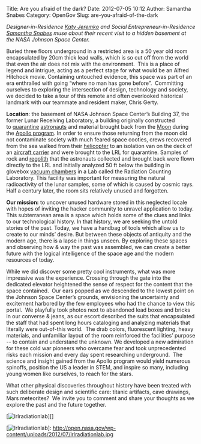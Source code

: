 Title: Are you afraid of the dark?
Date: 2012-07-05 10:12
Author: Samantha Snabes
Category: OpenGov
Slug: are-you-afraid-of-the-dark

*Designer-in-Residence [Katy Jeremko][] and Social
Entrepreneur-in-Residence [Samantha Snabes][] muse about their recent
visit to a hidden basement at the NASA Johnson Space Center.*

Buried three floors underground in a restricted area is a 50 year old
room encapsulated by 20cm thick lead walls, which is so cut off from the
world that even the air does not mix with the environment.  This is a
place of legend and intrigue, acting as a perfect stage for what would
be an Alfred Hitchock movie. Containing untouched evidence, this space
was part of an era enthralled with going “where no man has gone
before”.  Committing ourselves to exploring the intersection of design,
technology and society, we decided to take a tour of this remote and
often overlooked historical landmark with our teammate and resident
maker, Chris Gerty.

**Location**: the basement of NASA Johnson Space Center’s Building 37,
the former Lunar Receiving Laboratory, a building originally constructed
to [quarantine][] [astronauts][] and material brought back from
the [Moon][] during the [Apollo program][]. In order to ensure those
returning from the moon did not contaminate society with much feared
space cooties, crews recovered from the sea walked from
their [helicopter][] to an isolation van on the deck of an [aircraft
carrier][] and were brought to the LRL for quarantine. Samples of rock
and [regolith][] that the astronauts collected and brought back were
flown directly to the LRL and initially analyzed 50 ft below the
building in glovebox [vacuum chambers][] in a Lab called the Radiation
Counting Laboratory. This facility was important for measuring the
natural radioactivity of the lunar samples, some of which is caused by
cosmic rays.  Half a century later, the room sits relatively unused and
forgotten.

**Our mission:** to uncover unused hardware stored in this neglected
locale with hopes of inviting the hacker community to unravel
application to today. This subterranean area is a space which holds some
of the clues and links to our technological history. In that history, we
are seeking the untold stories of the past. Today, we have a handbag of
tools which allow us to create to our minds’ desire. But between these
objects of antiquity and the modern age, there is a lapse in things
unseen. By exploring these spaces and observing how & way the past was
assembled, we can create a better future with the logical intelligence
of the space age and the modern resources of today.

While we did discover some pretty cool instruments, what was more
impressive was the experience. Crossing through the gate into the
dedicated elevator heightened the sense of respect for the content that
the space contained.  Our ears popped as we descended to the lowest
point on the Johnson Space Center’s grounds, envisioning the uncertainty
and excitement harbored by the few employees who had the chance to view
this portal.  We playfully took photos next to abandoned lead boxes and
bricks in our converse & jeans, as our escort described the suits that
encapsulated the staff that had spent long hours cataloging and
analyzing materials that literally were out-of-this world.  The drab
colors, fluorescent lighting, heavy materials, and unfamiliar layout of
the room reinforced the facilities’ purpose -- to contain and understand
the unknown. We developed a new admiration for these cold war pioneers
who overcame fear and took unprecedented risks each mission and every
day spent researching underground.  The science and insight gained from
the Apollo program would yield numerous spinoffs, position the US a
leader in STEM, and inspire so many, including young women like
ourselves, to reach for the stars.

What other physical discoveries throughout history have been treated
with such deliberate design and scientific care: titanic artifacts, cave
drawings, Mars meteorites?  We invite you to comment and share your
thoughts as we explore the past and the future together.

[![lrlradiationlab][]][]

  [Katy Jeremko]: http://open.nasa.gov/blog/author/kjeremko/
  [Samantha Snabes]: http://open.nasa.gov/blog/author/ssnabes/
  [quarantine]: http://en.wikipedia.org/wiki/Quarantine
  [astronauts]: http://en.wikipedia.org/wiki/Astronauts
  [Moon]: http://en.wikipedia.org/wiki/Moon
  [Apollo program]: http://en.wikipedia.org/wiki/Apollo_program
  [helicopter]: http://en.wikipedia.org/wiki/Helicopter
  [aircraft carrier]: http://en.wikipedia.org/wiki/Aircraft_carrier
  [regolith]: http://en.wikipedia.org/wiki/Regolith
  [vacuum chambers]: http://en.wikipedia.org/wiki/Vacuum_chamber
  [lrlradiationlab]: http://open.nasa.gov/wp-content/uploads/2012/07/lrlradiationlab.jpg
    "lrlradiationlab"
  [![lrlradiationlab][]]: http://open.nasa.gov/wp-content/uploads/2012/07/lrlradiationlab.jpg
